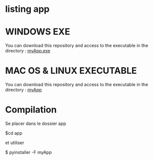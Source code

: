 # listing app

# WINDOWS EXE
You can download this repository and access to the executable in the directory : [myApp.exe](app/dist)

# MAC OS & LINUX EXECUTABLE

You can download this repository and access to the executable in the directory : [myApp](app/dist)


# Compilation

Se placer dans le dossier app

$cd app

et utiliser 

$ pyinstaller -F myApp
